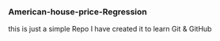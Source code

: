 ### American-house-price-Regression
this is just a simple Repo I have created it to learn Git &amp; GitHub 
